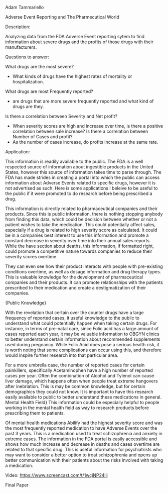 Adam Tammariello

Adverse Event Reporting and The Pharmecutical World

Description:

Analyzing data from the FDA Adverse Event reporting sytem to find information about severe drugs and the profits of those drugs with their manufacturers.

Questions to answer:

What drugs are the most severe?
- What kinds of drugs have the highest rates of mortality or hospitalization.

What drugs are most Frequently reported?
- are drugs that are more severe frequently reported and what kind of drugs are they.

Is there a correlation between Severity and Net profit?
- When severity scores are high and increase over time, is there a positive correlation between sale increase?
Is there a correlation between Number of Cases and profit?
- As the number of cases increase, do profits increase at the same rate.

Application:


This information is readily available to the public. The FDA is a well respected source of information about ingestible products in the United States, however this source of information takes time to parse through. The FDA has made strides in creating a portal into which the public can access information about Adverse Events related to specific drugs, however it is not advertised as such. Here is some applications I beleive to be useful to the public if it were promoted to do research before being prescribed a drug.

  This information is directly related to pharmaceutical companies and their products. Since this is public information, there is nothing stopping anybody from finding this data, which could be decision between whether or not a patient wishes to take the medication. This could potentially affect sales, especially if a drug is related to high severity score as calculated. It could be in a companies best interest to use this information and promote a constant decrease in severity over time into their annual sales reports. While the have section about deaths, this information, if formatted right, could promote a competitive nature towards companies to reduce their severity scores overtime.
  
  They can even see how their product interacts with people with pre-existing conditions overtime, as well as dosage information and drug therapy types. This is valuable knowledge for the development of pharmaceutical companies and their products. It can promote relationships with the patients prescribed to their medication and create a destigmatization of their companies.

{Public Knowledge}
  
  With the revelation that certain over the counter drugs have a large frequency of reported cases, it useful knowledge to the public to understand what could potentially happen when taking certain drugs.
For instance, in terms of pre-natal care, since Folic acid has a large amount of cases reported each year, it may be valuable information to OBGYN clinics to better understand certain information about recommended supplements used during pregnancy. While Folic Acid does pose a serious health risk, it is worth noting that some complications can occur using this, and therefore would inspire further research into that particular area.
 
 For a more umbrella case, the number of reported cases for certain painkillers, specifically Acetaminophen have a high number of reported cases per year. Often the combination of Alcohol and Tylenol can cause liver damage, which happens often when people treat extreme hangovers after inebriation. This is may be common knowledge, but for certain demographics they could not know. It is important to have this research easily available to public to better understand these medications in general.
Mental Health Field}
This information could be especially helpful to people working in the mental health field as way to research products before prescribing them to patients.
  
  Of mental health medications Abilify had the highest severity score and was the most frequently reported medication to have Adverse Events over the past 3 years. This is a medication used to treat schizophrenia and anxiety in extreme cases. The information in the FDA portal is easily accessible and shows how much increase and decrease in deaths and cases overtime are related to that specific drug. This is useful information for psychiatrists who may want to consider a better option to treat schizophrenia and opens up better communication with their patients about the risks involved with taking a medication.

Video:
https://www.screencast.com/t/1wcjNP24ljj

Final Paper



